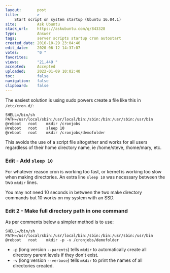 ```yaml
---
layout:       post
title:        >
    Start script on system startup (Ubuntu 16.04.1)
site:         Ask Ubuntu
stack_url:    https://askubuntu.com/q/843328
type:         Answer
tags:         server scripts startup cron autostart
created_date: 2016-10-29 23:04:46
edit_date:    2020-06-12 14:37:07
votes:        "0 "
favorites:    
views:        "21,449 "
accepted:     Accepted
uploaded:     2022-01-09 10:02:40
toc:          false
navigation:   false
clipboard:    false
---
```


The easiest solution is using sudo powers create a file like this in `/etc/cron.d/`:

``` 
SHELL=/bin/sh
PATH=/usr/local/sbin:/usr/local/bin:/sbin:/bin:/usr/sbin:/usr/bin
@reboot   root    mkdir /cronjobs
@reboot   root    sleep 10
@reboot   root    mkdir /cronjobs/demofolder

```

This avoids the use of a script file altogether and works for all users regardless of their home directory name, ie /home/steve, /home/mary, etc.

### Edit - Add `sleep 10`

For whatever reason cron is working too fast, or kernel is working too slow when making directories. An extra line `sleep 10` was necessary between the two `mkdir` lines.

You may not need 10 seconds in between the two make directory commands but 10 works on my system with an SSD.

### Edit 2 - Make full directory path in one command

As per comments below a simpler method is to use:

``` 
SHELL=/bin/sh
PATH=/usr/local/sbin:/usr/local/bin:/sbin:/bin:/usr/sbin:/usr/bin
@reboot   root    mkdir -p -v /cronjobs/demofolder

```

- `-p` (long version `--parents`) tells `mkdir` to automatically create all directory parent levels if they don't exist.
- `-v` (long version `--verbose`) tells `mkdir` to print the names of all directories created.
